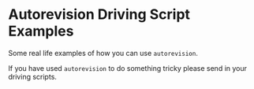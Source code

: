 # Autorevision Driving Script Examples #

Some real life examples of how you can use `autorevision`.

If you have used `autorevision` to do something tricky please send in your driving scripts.
